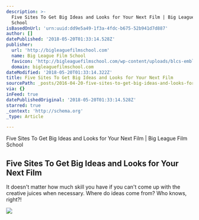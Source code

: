 ```yaml
---
description: >-
  Five Sites To Get Big Ideas and Looks for Your Next Film | Big League Film
  School
isBasedOnUrl: 'urn:uuid:dd9e5a49-1f3a-4fdc-b675-52b941d7d887'
author: []
datePublished: '2018-05-20T01:33:14.528Z'
publisher:
  url: 'http://bigleaguefilmschool.com'
  name: Big League Film School
  favicon: 'http://bigleaguefilmschool.com/wp-content/uploads/blcs-emblem-favicon.jpg'
  domain: bigleaguefilmschool.com
dateModified: '2018-05-20T01:33:14.322Z'
title: Five Sites To Get Big Ideas and Looks for Your Next Film
sourcePath: _posts/2016-04-20-five-sites-to-get-big-ideas-and-looks-for-your-next-film.md
via: {}
inFeed: true
datePublishedOriginal: '2018-05-20T01:33:14.528Z'
starred: true
_context: 'http://schema.org'
_type: Article

---
```

Five Sites To Get Big Ideas and Looks for Your Next Film | Big League Film School

<article style=""><h1>Five Sites To Get Big Ideas and Looks for Your Next Film</h1><p>It doesn't matter how much skill you have if you can't come up with the creative juices when necessary. Where do ideas come from? Who knows, right?!</p><img src="http://bigleaguefilmschool.com/wp-content/uploads/idea.jpg" /></article>